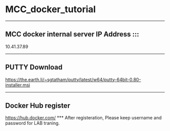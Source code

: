 # MCC_docker_tutorial

--------------------------------------------------------------------------------------
MCC docker internal server IP Address :::
--------------------------------------------------------------------------------------
10.41.37.89

--------------------------------------------------------------------------------------
PUTTY Download
--------------------------------------------------------------------------------------
https://the.earth.li/~sgtatham/putty/latest/w64/putty-64bit-0.80-installer.msi

--------------------------------------------------------------------------------------
Docker Hub register
--------------------------------------------------------------------------------------
https://hub.docker.com/
*** After registeration, Please keep username and password for LAB traning.
